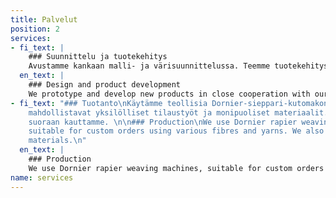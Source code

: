 ```yaml
---
title: Palvelut
position: 2
services:
- fi_text: |
    ### Suunnittelu ja tuotekehitys
    Avustamme kankaan malli- ja värisuunnittelussa. Teemme tuotekehitystä yhteistyössä tekstiilialan toimijoiden kanssa. Suunnittelemme kankaan tuotannon ja selvitämme kustannusrakenteen.
  en_text: |
    ### Design and product development
    We prototype and develop new products in close cooperation with our clients. We can plan the production of the fabric and estimate the costs.
- fi_text: "### Tuotanto\nKäytämme teollisia Dornier-sieppari-kutomakoneita, jotka
    mahdollistavat yksilölliset tilaustyöt ja monipuoliset materiaalit. Saat materiaalit
    suoraan kauttamme. \n\n### Production\nWe use Dornier rapier weaving machines,
    suitable for custom orders using various fibres and yarns. We also supply the
    materials.\n"
  en_text: |
    ### Production
    We use Dornier rapier weaving machines, suitable for custom orders using various fibres and yarns. We also supply the materials.
name: services
---
```


